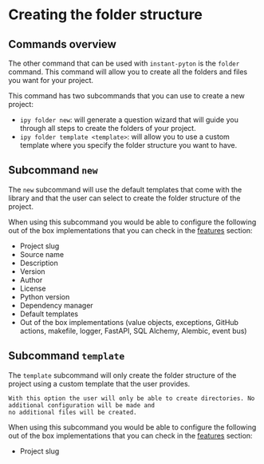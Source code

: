 # Creating the folder structure

## Commands overview

The other command that can be used with `instant-pyton` is the `folder` command. This command
will allow you to create all the folders and files you want for your project.

This command has two subcommands that you can use to create a new project:

- `ipy folder new`: will generate a question wizard that will guide you through all steps to create the folders of 
your project.
- `ipy folder template <template>`: will allow you to use a custom template where you specify the folder structure
you want to have.

## Subcommand `new`

The `new` subcommand will use the default templates that come with the library and that the user can select
to create the folder structure of the project.

When using this subcommand you would be able to configure the following out of the box implementations that you
can check in the [features](features.md) section:

- Project slug
- Source name
- Description
- Version
- Author
- License
- Python version
- Dependency manager
- Default templates
- Out of the box implementations (value objects, exceptions, GitHub actions, makefile, logger, FastAPI, SQL Alchemy, Alembic, event bus)

## Subcommand `template`

The `template` subcommand will only create the folder structure of the project using a custom template that the user
provides.

```{important}
With this option the user will only be able to create directories. No additional configuration will be made and
no additional files will be created.
```

When using this subcommand you would be able to configure the following out of the box implementations that you
can check in the [features](features.md) section:

- Project slug
